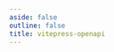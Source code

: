 ```yaml
---
aside: false
outline: false
title: vitepress-openapi
---
```


<script setup lang="ts">
import { useRoute, useData } from 'vitepress'

const route = useRoute()

const { isDark } = useData()

const tag = route.data.params.tag
</script>

<OASpec :tags="[tag]" :isDark="isDark" hide-info hide-servers hide-paths-summary />

